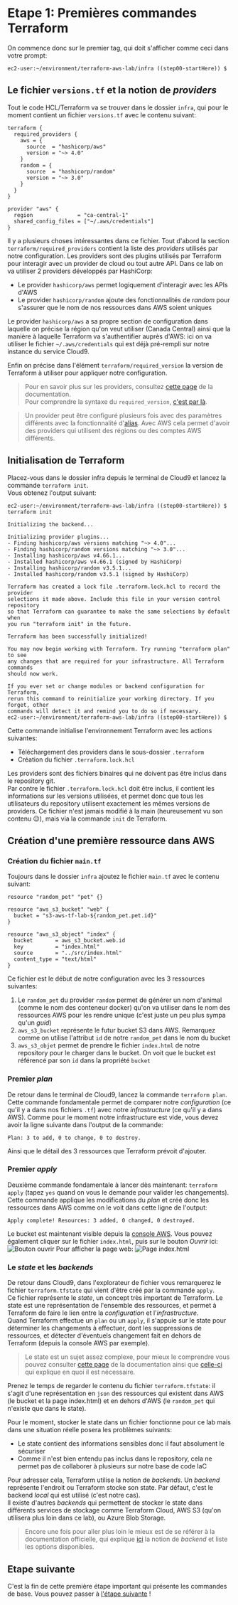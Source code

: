 # Etape 1: Premières commandes Terraform
On commence donc sur le premier tag, qui doit s'afficher comme ceci dans votre prompt: 
```
ec2-user:~/environment/terraform-aws-lab/infra ((step00-startHere)) $ 
```

## Le fichier `versions.tf` et la notion de _providers_
Tout le code HCL/Terraform va se trouver dans le dossier `infra`, qui pour le moment contient un fichier `versions.tf` avec le contenu suivant:
```hcl
terraform {
  required_providers {
    aws = {
      source  = "hashicorp/aws"
      version = "~> 4.0"
    }
    random = {
      source  = "hashicorp/random"
      version = "~> 3.0"
    }
  }
}

provider "aws" {
  region              = "ca-central-1"
  shared_config_files = ["~/.aws/credentials"]
}
```
Il y a plusieurs choses intéressantes dans ce fichier. Tout d'abord la section `terraform/required_providers` contient la liste des _providers_ utilisés par notre configuration. Les providers sont des plugins utilisés par Terraform pour interagir avec un provider de cloud ou tout autre API. Dans ce lab on va utiliser 2 providers développés par HashiCorp:
- Le provider `hashicorp/aws` permet logiquement d'interagir avec les APIs d'AWS
- Le provider `hashicorp/random` ajoute des fonctionnalités de _random_ pour s'assurer que le nom de nos ressources dans AWS soient uniques

Le provider `hashicorp/aws` a sa propre section de configuration dans laquelle on précise la région qu'on veut utiliser (Canada Central) ainsi que la manière à laquelle Terraform va s'authentifier auprès d'AWS: ici on va utiliser le fichier `~/.aws/credentials` qui est déjà pré-rempli sur notre instance du service Cloud9.

Enfin on précise dans l'élément `terraform/required_version` la version de Terraform à utiliser pour appliquer notre configuration.

> Pour en savoir plus sur les providers, consultez [cette page](https://developer.hashicorp.com/terraform/language/providers) de la documentation.  
Pour comprendre la syntaxe du `required_version`, [c'est par là](https://developer.hashicorp.com/terraform/language/expressions/version-constraints).

> Un provider peut être configuré plusieurs fois avec des paramètres différents avec la fonctionnalité d'[alias](https://developer.hashicorp.com/terraform/language/providers/configuration#alias-multiple-provider-configurations). Avec AWS cela permet d'avoir des providers qui utilisent des régions ou des comptes AWS différents.

## Initialisation de Terraform
Placez-vous dans le dossier infra depuis le terminal de Cloud9 et lancez la commande `terraform init`.  
Vous obtenez l'output suivant:
```shell
ec2-user:~/environment/terraform-aws-lab/infra ((step00-startHere)) $ terraform init

Initializing the backend...

Initializing provider plugins...
- Finding hashicorp/aws versions matching "~> 4.0"...
- Finding hashicorp/random versions matching "~> 3.0"...
- Installing hashicorp/aws v4.66.1...
- Installed hashicorp/aws v4.66.1 (signed by HashiCorp)
- Installing hashicorp/random v3.5.1...
- Installed hashicorp/random v3.5.1 (signed by HashiCorp)

Terraform has created a lock file .terraform.lock.hcl to record the provider
selections it made above. Include this file in your version control repository
so that Terraform can guarantee to make the same selections by default when
you run "terraform init" in the future.

Terraform has been successfully initialized!

You may now begin working with Terraform. Try running "terraform plan" to see
any changes that are required for your infrastructure. All Terraform commands
should now work.

If you ever set or change modules or backend configuration for Terraform,
rerun this command to reinitialize your working directory. If you forget, other
commands will detect it and remind you to do so if necessary.
ec2-user:~/environment/terraform-aws-lab/infra ((step00-startHere)) $ 
```
Cette commande initialise l'environnement Terraform avec les actions suivantes:
- Téléchargement des providers dans le sous-dossier `.terraform`
- Création du fichier `.terraform.lock.hcl`

Les providers sont des fichiers binaires qui ne doivent pas être inclus dans le repository git.  
Par contre le fichier `.terraform.lock.hcl` doit être inclus, il contient les informations sur les versions utilisées, et permet donc que tous les utilisateurs du repository utilisent exactement les mêmes versions de providers. Ce fichier n'est jamais modifié à la main (heureusement vu son contenu 😉), mais via la commande `init` de Terraform.  

## Création d'une première ressource dans AWS

### Création du fichier `main.tf`
Toujours dans le dossier `infra` ajoutez le fichier `main.tf` avec le contenu suivant:
```hcl
resource "random_pet" "pet" {}

resource "aws_s3_bucket" "web" {
  bucket = "s3-aws-tf-lab-${random_pet.pet.id}"
}

resource "aws_s3_object" "index" {
  bucket       = aws_s3_bucket.web.id
  key          = "index.html"
  source       = "../src/index.html"
  content_type = "text/html"
}
```
Ce fichier est le début de notre configuration avec les 3 ressources suivantes:
1. Le `random_pet` du provider `random` permet de générer un nom d'animal (comme le nom des conteneur docker) qu'on va utiliser dans le nom des ressources AWS pour les rendre unique (c'est juste un peu plus sympa qu'un _guid_)
2. `aws_s3_bucket` représente le futur bucket S3 dans AWS. Remarquez comme on utilise l'attribut `id` de notre `random_pet` dans le nom du bucket
3. `aws_s3_objet` permet de prendre le fichier `index.html` de notre repository pour le charger dans le bucket. On voit que le bucket est référencé par son `id` dans la propriété `bucket`

### Premier _plan_
De retour dans le terminal de Cloud9, lancez la commande `terraform plan`.  
Cette commande fondamentale permet de comparer notre _configuration_ (ce qu'il y a dans nos fichiers `.tf`) avec notre _infrastructure_ (ce qu'il y a dans AWS). Comme pour le moment notre infrastructure est vide, vous devez avoir la ligne suivante dans l'output de la commande:
```
Plan: 3 to add, 0 to change, 0 to destroy.
```
Ainsi que le détail des 3 ressources que Terraform prévoit d'ajouter.

### Premier _apply_
Deuxième commande fondamentale à lancer dès maintenant: `terraform apply` (tapez `yes` quand on vous le demande pour valider les changements).  
Cette commande applique les modifications du _plan_ et créé donc les ressources dans AWS comme on le voit dans cette ligne de l'output:
```
Apply complete! Resources: 3 added, 0 changed, 0 destroyed.
``` 
Le bucket est maintenant visible depuis la [console AWS](https://s3.console.aws.amazon.com/s3/buckets?region=ca-central-1). 
Vous pouvez également cliquer sur le fichier `index.html`, puis sur le bouton _Ouvrir_ ici:
![Bouton ouvrir](/docs/assets/step01-openfile.png)
Pour afficher la page web:
![Page index.html](/docs/assets/step01-webpage.png)

### Le _state_ et les _backends_
De retour dans Cloud9, dans l'explorateur de fichier vous remarquerez le fichier `terraform.tfstate` qui vient d'être créé par la commande `apply`.  
Ce fichier représente le _state_, un concept très important de Terraform. Le state est une représentation de l'ensemble des ressources, et permet à Terraform de faire le lien entre la _configuration_ et l'_infrastructure_.  
Quand Terraform effectue un `plan` ou un `apply`, il s'appuie sur le state pour déterminer les changements à effectuer, dont les suppressions de ressources, et détecter d'éventuels changement fait en dehors de Terraform (depuis la console AWS par exemple).  

> Le state est un sujet assez complexe, pour mieux le comprendre vous pouvez consulter [cette page](https://developer.hashicorp.com/terraform/language/state) de la documentation ainsi que [celle-ci](https://developer.hashicorp.com/terraform/language/state/purpose) qui explique en quoi il est nécessaire.

Prenez le temps de regarder le contenu du fichier `terraform.tfstate`: il s'agit d'une représentation en `json` des ressources qui existent dans AWS (le bucket et la page index.html) et en dehors d'AWS (le `random_pet` qui n'existe que dans le state).  

Pour le moment, stocker le state dans un fichier fonctionne pour ce lab mais dans une situation réelle posera les problèmes suivants:
- Le state contient des informations sensibles donc il faut absolument le sécuriser
- Comme il n'est bien entendu pas inclus dans le repository, cela ne permet pas de collaborer à plusieurs sur notre base de code IaC

Pour adresser cela, Terraform utilise la notion de _backends_. Un _backend_ représente l'endroit ou Terraform stocke son state. Par défaut, c'est le backend _local_ qui est utilisé (c'est notre cas).  
Il existe d'autres _backends_ qui permettent de stocker le state dans différents services de stockage comme Terraform Cloud, AWS S3 (qu'on utilisera plus loin dans ce lab), ou Azure Blob Storage.  

> Encore une fois pour aller plus loin le mieux est de se référer à la documentation officielle, qui explique [ici](https://developer.hashicorp.com/terraform/language/settings/backends/configuration) la notion de _backend_ et liste les options disponibles.

## Etape suivante
C'est la fin de cette première étape important qui présente les commandes de base. Vous pouvez passer à [l'étape suivante](/docs/step02-addModule.md) !
